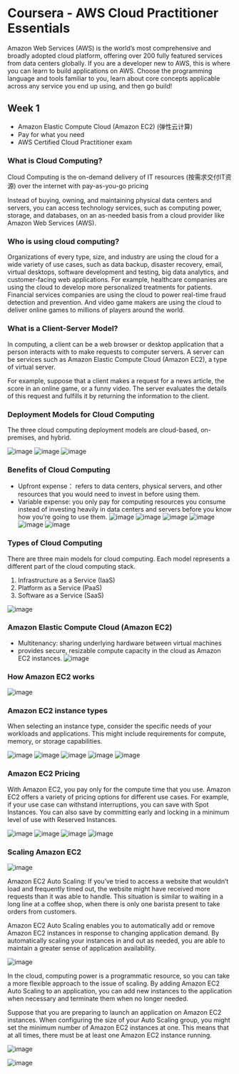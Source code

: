 # Coursera - AWS Cloud Practitioner Essentials

Amazon Web Services (AWS) is the world’s most comprehensive and broadly adopted cloud platform, offering over 200 fully featured services from data centers globally. If you are a developer new to AWS, this is where you can learn to build applications on AWS. Choose the programming language and tools familiar to you, learn about core concepts applicable across any service you end up using, and then go build!

## Week 1

- Amazon Elastic Compute Cloud (Amazon EC2) (弹性云计算)
- Pay for what you need
- AWS Certified Cloud Practitioner exam

### What is Cloud Computing?

Cloud Computing is the on-demand delivery of IT resources (按需求交付IT资源) over the internet with pay-as-you-go pricing

Instead of buying, owning, and maintaining physical data centers and servers, you can access technology services, such as computing power, storage, and databases, on an as-needed basis from a cloud provider like Amazon Web Services (AWS).

### Who is using cloud computing?

Organizations of every type, size, and industry are using the cloud for a wide variety of use cases, such as data backup, disaster recovery, email, virtual desktops, software development and testing, big data analytics, and customer-facing web applications. For example, healthcare companies are using the cloud to develop more personalized treatments for patients. Financial services companies are using the cloud to power real-time fraud detection and prevention. And video game makers are using the cloud to deliver online games to millions of players around the world.

### What is a Client-Server Model?

In computing, a client can be a web browser or desktop application that a person interacts with to make requests to computer servers. A server can be services such as Amazon Elastic Compute Cloud (Amazon EC2), a type of virtual server.

For example, suppose that a client makes a request for a news article, the score in an online game, or a funny video. The server evaluates the details of this request and fulfills it by returning the information to the client.

### Deployment Models for Cloud Computing

The three cloud computing deployment models are cloud-based, on-premises, and hybrid.

![image](https://user-images.githubusercontent.com/60442877/155901467-d5b1afef-b486-4097-a090-af24685c0758.png)
![image](https://user-images.githubusercontent.com/60442877/155901473-987dba38-2984-4de8-b4ab-78cffb356063.png)
![image](https://user-images.githubusercontent.com/60442877/155901557-e856299c-f147-448f-b49e-343353f0c409.png)

### Benefits of Cloud Computing

- Upfront expense： refers to data centers, physical servers, and other resources that you would need to invest in before using them.
- Variable expense: you only pay for computing resources you consume instead of investing heavily in data centers and servers before you know how you’re going to use them.
![image](https://user-images.githubusercontent.com/60442877/155901745-5feb3be7-9bb5-4c4e-896e-e39354d401c4.png)
![image](https://user-images.githubusercontent.com/60442877/155901765-d11e2815-bb69-4993-957d-e3d481e9cfc9.png)
![image](https://user-images.githubusercontent.com/60442877/155901819-d28d3f04-3177-4fc4-a7d5-7b702745a344.png)
![image](https://user-images.githubusercontent.com/60442877/155901868-5c7e2987-7fbf-4467-a192-2b8e4e66b208.png)
![image](https://user-images.githubusercontent.com/60442877/155901908-1638314f-1541-40fb-9d80-3e5b16d77d47.png)
![image](https://user-images.githubusercontent.com/60442877/155901956-d01d1919-2149-4cda-9b97-317f6025bfe4.png)

### Types of Cloud Computing

There are three main models for cloud computing. Each model represents a different part of the cloud computing stack.

1. Infrastructure as a Service (IaaS)
2. Platform as a Service (PaaS)
3. Software as a Service (SaaS)

![image](https://user-images.githubusercontent.com/60442877/155902460-f3f9891d-8eea-47a3-b956-4f99bda33dde.png)

### Amazon Elastic Compute Cloud (Amazon EC2)

- Multitenancy: sharing underlying hardware between virtual machines 
- provides secure, resizable compute capacity in the cloud as Amazon EC2 instances. 
![image](https://user-images.githubusercontent.com/60442877/155903086-8251e4e2-5692-4947-b5ca-7b7cd684b65f.png)

### How Amazon EC2 works

![image](https://user-images.githubusercontent.com/60442877/155903103-2bd6831f-e736-40de-a903-f63967efb884.png)

### Amazon EC2 instance types

When selecting an instance type, consider the specific needs of your workloads and applications. This might include requirements for compute, memory, or storage capabilities.

![image](https://user-images.githubusercontent.com/60442877/155904924-ddd86719-890e-4cbf-bf1b-b7f6295024ce.png)
![image](https://user-images.githubusercontent.com/60442877/155905028-f09056a2-1b95-4057-9016-9dc649a89789.png)
![image](https://user-images.githubusercontent.com/60442877/155905101-2536c597-4662-4dab-a01e-411d6251c183.png)
![image](https://user-images.githubusercontent.com/60442877/155905147-53a9afad-3f86-4b78-b838-94cfa0bef3a0.png)
![image](https://user-images.githubusercontent.com/60442877/155905270-86a8670f-df2a-4a26-9a72-fec430ac9024.png)

### Amazon EC2 Pricing

With Amazon EC2, you pay only for the compute time that you use. Amazon EC2 offers a variety of pricing options for different use cases. For example, if your use case can withstand interruptions, you can save with Spot Instances. You can also save by committing early and locking in a minimum level of use with Reserved Instances.

![image](https://user-images.githubusercontent.com/60442877/155905603-dcd63af8-456f-4b00-bdeb-458fc6aaa43f.png)
![image](https://user-images.githubusercontent.com/60442877/155905785-4f5fde4a-ed00-4228-9ec8-66935348669b.png)
![image](https://user-images.githubusercontent.com/60442877/155905835-830d4dfa-7d19-4163-b0cf-92cc1f653040.png)
![image](https://user-images.githubusercontent.com/60442877/155906285-c6732dae-2a36-4333-bb1d-82a0c93c9625.png)


### Scaling Amazon EC2

![image](https://user-images.githubusercontent.com/60442877/155906665-14cf7cc3-b945-43d4-b42b-d27c74039e2b.png)

Amazon EC2 Auto Scaling: If you’ve tried to access a website that wouldn’t load and frequently timed out, the website might have received more requests than it was able to handle. This situation is similar to waiting in a long line at a coffee shop, when there is only one barista present to take orders from customers.

Amazon EC2 Auto Scaling enables you to automatically add or remove Amazon EC2 instances in response to changing application demand. By automatically scaling your instances in and out as needed, you are able to maintain a greater sense of application availability.

![image](https://user-images.githubusercontent.com/60442877/155906819-50d47ac7-66da-4dae-b3de-89fda4d3f852.png)

In the cloud, computing power is a programmatic resource, so you can take a more flexible approach to the issue of scaling. By adding Amazon EC2 Auto Scaling to an application, you can add new instances to the application when necessary and terminate them when no longer needed.

Suppose that you are preparing to launch an application on Amazon EC2 instances. When configuring the size of your Auto Scaling group, you might set the minimum number of Amazon EC2 instances at one. This means that at all times, there must be at least one Amazon EC2 instance running.

![image](https://user-images.githubusercontent.com/60442877/155907210-fac4308b-b0c4-4210-81c7-2d37001fc446.png)

![image](https://user-images.githubusercontent.com/60442877/155907251-9b2c0ba4-8797-4a1c-a857-1360568535d4.png)


